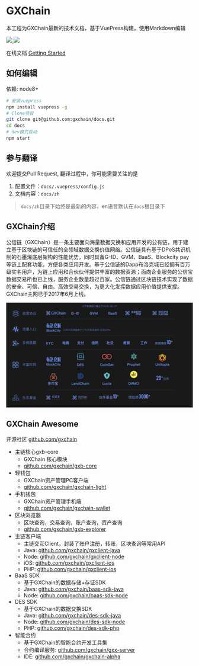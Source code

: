 # GXChain

本工程为GXChain最新的技术文档，基于VuePress构建，使用Markdown编辑

<p>
    <a href="javascript:;">
        <img width="300px" src='https://raw.githubusercontent.com/gxchain/gxips/master/assets/images/task-docs.png'/>
    </a>
    <a href="javascript:;">
        <img width="300px" src='https://raw.githubusercontent.com/gxchain/gxips/master/assets/images/task-docs-en.png'/>
    </a>
</p>

在线文档 [Getting Started](https://docs.gxchain.org)

## 如何编辑

依赖: node8+

```bash
# 安装vuepress
npm install vuepress -g
# Clone项目
git clone git@github.com:gxchain/docs.git
cd docs
# dev模式启动
npm start
```

## 参与翻译

欢迎提交Pull Request, 翻译过程中，你可能需要关注的是

1. 配置文件：`docs/.vuepress/config.js`
2. 文档内容：`docs/zh`

> `docs/zh`目录下始终是最新的内容，en语言默认在`docs`根目录下

## GXChain介绍
公信链（GXChain）是一条主要面向海量数据交换和应用开发的公有链，用于建立基于区块链的可信任的全领域数据交换价值网络。公信链具有基于DPoS共识机制的石墨烯底层架构的性能优势，同时具备G-ID、GVM、BaaS、Blockcity pay等链上配套功能，方便各类应用开发。基于公信链的Dapp布洛克城已经拥有百万级实名用户，为链上应用和合伙伙伴提供丰富的数据资源；面向企业服务的公信宝数据交易所也已上线，服务企业数量超过百家。公信链通过区块链技术实现了数据的安全、可信、自由、高效交易交换，为更大化发挥数据应用价值提供支撑。GXChain主网已于2017年6月上线。

![](docs/.vuepress/public/images/zh/gxchain-family.jpg)

## GXChain Awesome

开源社区 [github.com/gxchain](https://github.com/gxchain)
- 主链核心gxb-core
    - GXChain 核心模块
    - [github.com/gxchain/gxb-core](https://github.com/gxchain/gxb-core)
- 轻钱包
    - GXChain资产管理PC客户端
    - [github.com/gxchain/gxchain-light](https://github.com/gxchain/gxchain-light)
- 手机钱包
    - GXChain资产管理手机端
    - [github.com/gxchain/gxchain-wallet](https://github.com/gxchain/gxchain-wallet)
- 区块浏览器
    - 区块查询，交易查询，账户查询，资产查询
    - [github.com/gxchain/gxb-explorer](https://github.com/gxchain/gxb-explorer)
- 主链客户端
    - 主链交互Client，封装了账户注册，转账，区块查询等常用API
    - Java: [github.com/gxchain/gxclient-java](https://github.com/gxchain/gxclient-java)
    - Node: [github.com/gxchain/gxclient-node](https://github.com/gxchain/gxclient-node)
    - iOS: [github.com/gxchain/gxclient-ios](https://github.com/gxchain/gxclient-ios)
    - PHP: [github.com/gxchain/gxclient-ios](https://github.com/gxchain/gxclient-php)
- BaaS SDK
    - 基于GXChain的数据存储+存证SDK
    - Java: [github.com/gxchain/baas-sdk-java](https://github.com/gxchain/baas-sdk-java)
    - Node: [github.com/gxchain/baas-sdk-node](https:///github.com/gxchain/baas-sdk-node)
- DES SDK
    - 基于GXChain的数据交换SDK
    - Java: [github.com/gxchain/des-sdk-java](https://github.com/gxchain/des-sdk-java)
    - Node: [github.com/gxchain/des-sdk-node](https://github.com/gxchain/des-sdk-node)
    - PHP: [github.com/gxchain/des-sdk-php](https://github.com/gxchain/des-sdk-php)
- 智能合约
    - 基于GXChain的智能合约开发工具集
    - 合约编译服务: [github.com/gxchain/gxx-server](https://github.com/gxchain/gxx-server)
    - IDE: [github.com/gxchain/gxchain-alpha](https://github.com/gxchain/gxchain-alpha)

